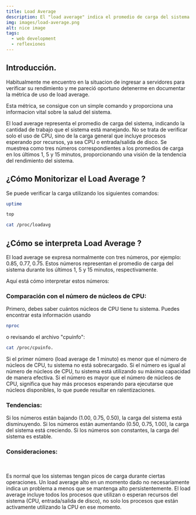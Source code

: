 ```yaml
---
title: Load Average
description: El "load average" indica el promedio de carga del sistema en un periodo dado.
img: images/load-average.png
alt: nice image
tags:
  - web development
  - reflexiones
---
```


## Introducción.

Habitualmente me encuentro en la situacion de ingresar a servidores para verificar su rendimiento y me pareció oportuno detenerme en documentar la métrica de uso de load average.

Esta métrica, se consigue con un simple comando y proporciona una informacion vital sobre la salud del sistema.

El load average representa el promedio de carga del sistema, indicando la cantidad de trabajo que el sistema está manejando.
No se trata de verificar solo el uso de CPU, sino de la carga general que incluye procesos esperando por recursos, ya sea CPU o entrada/salida de disco.
Se muestrea como tres números correspondientes a los promedios de carga en los últimos 1, 5 y 15 minutos, proporcionando una visión de la tendencia del rendimiento del sistema.

## ¿Cómo Monitorizar el Load Average ?

Se puede verificar la carga utilizando los siguientes comandos:

```bash
uptime
```

```bash
top
```

```bash
cat /proc/loadavg
```

## ¿Cómo se interpreta Load Average ?

El load average se expresa normalmente con tres números, por ejemplo: 0.85, 0.77, 0.75. Estos números representan el promedio de carga del sistema durante los últimos 1, 5 y 15 minutos, respectivamente.

Aquí está cómo interpretar estos números:

### Comparación con el número de núcleos de CPU:

Primero, debes saber cuántos núcleos de CPU tiene tu sistema. Puedes encontrar esta información usando 
```bash
nproc
```
 o revisando el archivo "cpuinfo":
```bash
cat /proc/cpuinfo.
```
Si el primer número (load average de 1 minuto) es menor que el número de núcleos de CPU, tu sistema no está sobrecargado.
Si el número es igual al número de núcleos de CPU, tu sistema está utilizando su máxima capacidad de manera efectiva.
Si el número es mayor que el número de núcleos de CPU, significa que hay más procesos esperando para ejecutarse que núcleos disponibles, lo que puede resultar en ralentizaciones.


### Tendencias:


Si los números están bajando (1.00, 0.75, 0.50), la carga del sistema está disminuyendo.
Si los números están aumentando (0.50, 0.75, 1.00), la carga del sistema está creciendo.
Si los números son constantes, la carga del sistema es estable.


### Consideraciones:
<br>
 
Es normal que los sistemas tengan picos de carga durante ciertas operaciones. Un load average alto en un momento dado no necesariamente indica un problema a menos que se mantenga alto persistentemente.
El load average incluye todos los procesos que utilizan o esperan recursos del sistema (CPU, entrada/salida de disco), no solo los procesos que están activamente utilizando la CPU en ese momento.
